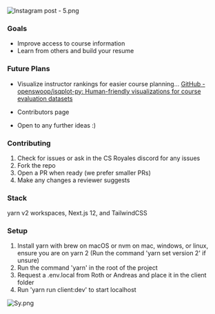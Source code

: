 ![Instagram post - 5.png](https://res.craft.do/user/full/23a03a79-af5e-1af9-b4ff-27170389b6b1/doc/2F13C73C-1E0C-4706-861A-5A13C4FE7D09/E54DAE8C-8495-4F15-8B33-202AEC73BA78_2/uxhC3Wxv5SycyqhKt5cIzkTvEORHf7R97sYhPQRE63Ez/Instagram%20post%20-%205.png)

### Goals

- Improve access to course information
- Learn from others and build your resume

### Future Plans

- Visualize instructor rankings for easier course planning...
[GitHub - openswoop/isqplot-py: Human-friendly visualizations for course evaluation datasets](https://github.com/openswoop/isqplot-py)

- Contributors page
- Open to any further ideas :)

### Contributing

1. Check for issues or ask in the CS Royales discord for any issues
2. Fork the repo
3. Open a PR when ready (we prefer smaller PRs)
4. Make any changes a reviewer suggests

### Stack
yarn v2 workspaces, Next.js 12, and TailwindCSS

### Setup
1. Install yarn with brew on macOS or nvm on mac, windows, or linux, ensure you are on yarn 2 (Run the command 'yarn set version 2' if unsure)
2. Run the command 'yarn' in the root of the project
3. Request a .env.local from Roth or Andreas and place it in the client folder
4. Run 'yarn run client:dev' to start localhost 

![Sy.png](https://res.craft.do/user/full/23a03a79-af5e-1af9-b4ff-27170389b6b1/doc/2F13C73C-1E0C-4706-861A-5A13C4FE7D09/401372BD-2781-4933-B2E2-D53D491595C9_2/KRxMX9QjWJk29YksUr9NitJ3QAOuTMIIOLx4sxyNwXwz/Sy.png)